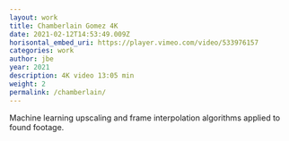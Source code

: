 ```yaml
---
layout: work
title: Chamberlain Gomez 4K
date: 2021-02-12T14:53:49.009Z
horisontal_embed_uri: https://player.vimeo.com/video/533976157
categories: work
author: jbe
year: 2021
description: 4K video 13:05 min
weight: 2
permalink: /chamberlain/
---
```


<div class="pad">

Machine learning upscaling and frame interpolation algorithms applied to found footage.

</div>

<!-- <div class="audioplayer fixed w-full z-50">
   <audio class="w-full" controls autoplay>
    <source src="/video/blue-pilled.mp3" type="audio/mpeg">
    Your browser does not support the audio element.
  </audio> 
</div>
 -->

